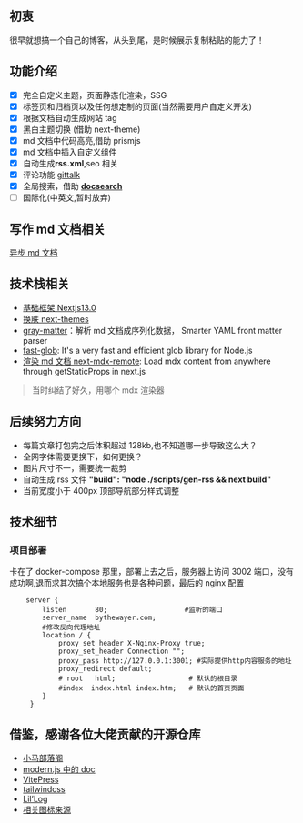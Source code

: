 ## 初衷

很早就想搞一个自己的博客，从头到尾，是时候展示复制粘贴的能力了！

## 功能介绍

- [x] 完全自定义主题，页面静态化渲染，SSG
- [x] 标签页和归档页以及任何想定制的页面(当然需要用户自定义开发)
- [x] 根据文档自动生成网站 tag
- [x] 黑白主题切换 (借助 next-theme)
- [x] md 文档中代码高亮,借助 prismjs
- [x] md 文档中插入自定义组件
- [x] 自动生成**rss.xml**,seo 相关
- [x] 评论功能 [gittalk](https://github.com/gitalk/gitalk)
- [x] 全局搜索，借助 [**docsearch**](https://github.com/algolia/docsearch)
- [ ] 国际化(中英文,暂时放弃)

## 写作 md 文档相关

[异步 md 文档](../tech/markdownChangeToHtml.mdx)

## 技术栈相关

- [基础框架 Nextjs13.0](https://nextjs.org/)
- [换肤 next-themes](https://github.com/pacocoursey/next-themes)
- [gray-matter](https://github.com/jonschlinkert/gray-matter)：解析 md 文档成序列化数据， Smarter YAML front matter parser
- [fast-glob](https://github.com/mrmlnc/fast-glob): It's a very fast and efficient glob library for Node.js
- [渲染 md 文档 next-mdx-remote](https://github.com/hashicorp/next-mdx-remote): Load mdx content from anywhere through getStaticProps in next.js

> 当时纠结了好久，用哪个 mdx 渲染器

## 后续努力方向

- 每篇文章打包完之后体积超过 128kb,也不知道哪一步导致这么大？
- 全网字体需要更换下，如何更换？
- 图片尺寸不一，需要统一裁剪
- 自动生成 rss 文件 **"build": "node ./scripts/gen-rss && next build"**
- 当前宽度小于 400px 顶部导航部分样式调整

## 技术细节

### 项目部署

卡在了 docker-compose 那里，部署上去之后，服务器上访问 3002 端口，没有成功啊,退而求其次搞个本地服务也是各种问题，最后的 nginx 配置

```shell title="nginx.conf"
    server {
        listen       80;                   #监听的端口
        server_name  bythewayer.com;
        #修改反向代理地址
        location / {
            proxy_set_header X-Nginx-Proxy true;
            proxy_set_header Connection "";
            proxy_pass http://127.0.0.1:3001; #实际提供http内容服务的地址
            proxy_redirect default;
            # root   html;                  # 默认的根目录
            #index  index.html index.htm;   # 默认的首页页面
        }
     }
```

## 借鉴，感谢各位大佬贡献的开源仓库

- [小马部落阁](https://maqib.cn/)
- [modern.js 中的 doc](https://github.com/web-infra-dev/modern.js)
- [VitePress](https://vitepress.dev/)
- [tailwindcss](https://github.com/tailwindlabs/tailwindcss.com)
- [Lil’Log](https://lilianweng.github.io/)
- [相关图标来源](https://react-icons.github.io/react-icons/icons?name=gr)
